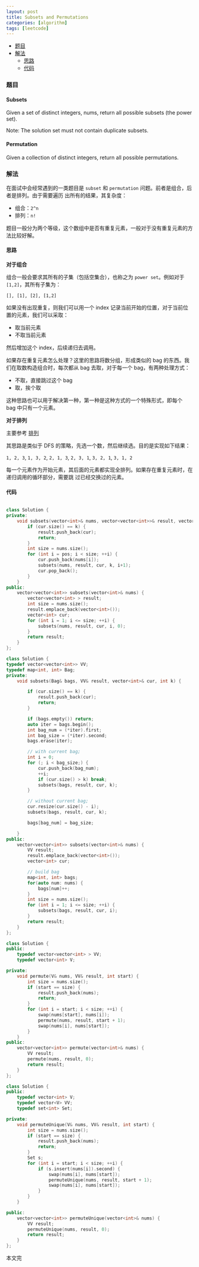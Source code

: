 ```yaml
---
layout: post
title: Subsets and Permutations
categories: [algorithm]
tags: [leetcode]
---
```


+ [题目](#problem)
+ [解法](#solution)
  + [思路](#way)
  + [代码](#code)


<a id="problem"></a>

### 题目

#### Subsets

Given a set of distinct integers, nums, return all possible subsets (the power set).

Note: The solution set must not contain duplicate subsets.

#### Permutation

Given a collection of distinct integers, return all possible permutations.

<a id="solution"></a>

### 解法

在面试中会经常遇到的一类题目是 `subset` 和 `permutation` 问题。前者是组合，后者是排列。由于需要遍历
出所有的结果，其复杂度：

+ 组合：`2^n`
+ 排列：`n!`

题目一般分为两个等级，这个数组中是否有重复元素，一般对于没有重复元素的方法比较好解。

<a id="way"></a>

#### 思路

**对于组合**

组合一般会要求其所有的子集（包括空集合），也称之为 `power set`。例如对于 `[1,2]`，其所有子集为：

`[], [1], [2], [1,2]`

如果没有出现重复，则我们可以用一个 index 记录当前开始的位置，对于当前位置的元素，我们可以采取：

+ 取当前元素
+ 不取当前元素

然后增加这个 index，后续递归去调用。

如果存在重复元素怎么处理？这里的思路将数分组，形成类似的 bag 的东西。我们在取数构造组合时，每次都从
 bag 去取，对于每一个 bag，有两种处理方式：

+ 不取，直接跳过这个 bag
+ 取，挨个取

这种思路也可以用于解决第一种，第一种是这种方式的一个特殊形式，即每个 bag 中只有一个元素。

**对于排列**

主要参考 [排列](http://rangerway.com/way/algorithm-permutation-combination-subset)

其思路是类似于 DFS 的策略，先选一个数，然后继续选。目的是实现如下结果：

`1, 2, 3`, `1, 3, 2`, `2, 1, 3`, `2, 3, 1`, `3, 2, 1`, `3, 1, 2`

每一个元素作为开始元素，其后面的元素都实现全排列。如果存在重复元素时，在递归调用的循环部分，需要跳
过已经交换过的元素。

<a id="code"></a>

#### 代码

```cpp

class Solution {
private:
    void subsets(vector<int>& nums, vector<vector<int>>& result, vector<int>& cur, int k, int pos) {
        if (cur.size() == k) {
            result.push_back(cur);
            return;
        }
        int size = nums.size();
        for (int i = pos; i < size; ++i) {
            cur.push_back(nums[i]);
            subsets(nums, result, cur, k, i+1);
            cur.pop_back();
        }
    }
public:
    vector<vector<int>> subsets(vector<int>& nums) {
        vector<vector<int> > result;
        int size = nums.size();
        result.emplace_back(vector<int>());
        vector<int> cur;
        for (int i = 1; i <= size; ++i) {
            subsets(nums, result, cur, i, 0);
        }
        return result;
    }
};

class Solution {
typedef vector<vector<int>> VV;
typedef map<int, int> Bag;
private:
    void subsets(Bag& bags, VV& result, vector<int>& cur, int k) {

        if (cur.size() == k) {
            result.push_back(cur);
            return;
        }

        if (bags.empty()) return;
        auto iter = bags.begin();
        int bag_num = (*iter).first;
        int bag_size = (*iter).second;
        bags.erase(iter);

        // with current bag;
        int i = 0;
        for (; i < bag_size;) {
            cur.push_back(bag_num);
            ++i;
            if (cur.size() > k) break;
            subsets(bags, result, cur, k);
        }

        // without current bag;
        cur.resize(cur.size() - i);
        subsets(bags, result, cur, k);

        bags[bag_num] = bag_size;

    }
public:
    vector<vector<int>> subsets(vector<int>& nums) {
        VV result;
        result.emplace_back(vector<int>());
        vector<int> cur;

        // build bag
        map<int, int> bags;
        for(auto num: nums) {
            bags[num]++;
        }
        int size = nums.size();
        for (int i = 1; i <= size; ++i) {
            subsets(bags, result, cur, i);
        }
        return result;
    }
};

```

```cpp
class Solution {
public:
    typedef vector<vector<int> > VV;
    typedef vector<int> V;

private:
    void permute(V& nums, VV& result, int start) {
        int size = nums.size();
        if (start == size) {
            result.push_back(nums);
            return;
        }
        for (int i = start; i < size; ++i) {
            swap(nums[start], nums[i]);
            permute(nums, result, start + 1);
            swap(nums[i], nums[start]);
        }
    }
public:
    vector<vector<int>> permute(vector<int>& nums) {
        VV result;
        permute(nums, result, 0);
        return result;
    }
};

class Solution {
public:
    typedef vector<int> V;
    typedef vector<V> VV;
    typedef set<int> Set;

private:
    void permuteUnique(V& nums, VV& result, int start) {
        int size = nums.size();
        if (start == size) {
            result.push_back(nums);
            return;
        }
        Set s;
        for (int i = start; i < size; ++i) {
            if (s.insert(nums[i]).second) {
                swap(nums[i], nums[start]);
                permuteUnique(nums, result, start + 1);
                swap(nums[i], nums[start]);
            }
        }
    }

public:
    vector<vector<int>> permuteUnique(vector<int>& nums) {
        VV result;
        permuteUnique(nums, result, 0);
        return result;
    }
};
```

本文完
